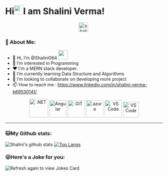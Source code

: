 # Hi<img src="https://github.com/TheDudeThatCode/TheDudeThatCode/blob/master/Assets/Hi.gif" width="29px">I am Shalini Verma!
<p align="center"><a href="https://www.linkedin.com/in/shalini-verma-b69530141/" target="blank"><img align="center" src="https://cdn.jsdelivr.net/npm/simple-icons@3.0.1/icons/linkedin.svg" alt="shalini linkedin" height="30" width="30" /></a>&nbsp;</p>

### 🤵 About Me:
- 👋 Hi, I’m @Shalini064 <img src="https://media.giphy.com/media/WUlplcMpOCEmTGBtBW/giphy.gif" width="30">
- 👀 I’m interested in Programming
- ❤  I'm a MERN stack developer.
- 🌱 I’m currently learning Data Structure and Algorithms
- 💞️ I’m looking to collaborate on developing more project
- 📫 How to reach me : https://www.linkedin.com/in/shalini-verma-b69530141/

<p align="center">
      <img src="https://www.vectorlogo.zone/logos/reactjs/reactjs-icon.svg" alt=".NET" width="60" height="60"/> 
      <img src="https://www.vectorlogo.zone/logos/nodejs/nodejs-ar21.svg" alt="Angular" width="55" height="55"/>
      <img src="https://www.vectorlogo.zone/logos/git-scm/git-scm-icon.svg" alt="GIT" width="55" height="55"/> 
      <img src="https://www.vectorlogo.zone/logos/mongodb/mongodb-ar21.svg" alt="azure" width="55" height="55"/> 
      <img src="https://www.vectorlogo.zone/logos/visualstudio_code/visualstudio_code-icon.svg" alt="VS Code" width="55" height="55"/> 
      <img src="https://www.vectorlogo.zone/logos/javascript/javascript-icon.svg" alt="VS Code" width="50" height="50"/> 
</p>

---
### 🐱My Github stats:
![Shalini's github stats](https://github-readme-stats.vercel.app/api?username=shalini064&show_icons=true&title_color=ffc857&icon_color=8ac926&text_color=daf7dc&bg_color=151515&hide=["stars"])
[![Top Langs](https://github-readme-stats.vercel.app/api/top-langs/?username=shalini064&layout=compact&text_color=daf7dc&bg_color=151515)](https://github.com/shalini064/github-readme-stats)


### 😜Here's a Joke for you:
<img src="https://readme-jokes.vercel.app/api" alt="Refresh again to view Jokes Card" />

<!---
Shalini064/Shalini064 is a ✨ special ✨ repository because its `README.md` (this file) appears on your GitHub profile.
You can click the Preview link to take a look at your changes.
--->


